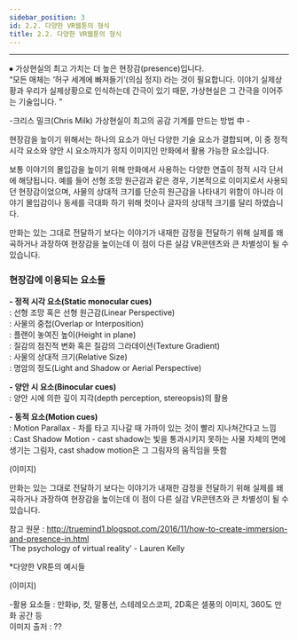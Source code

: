 ```yaml
---
sidebar_position: 3
id: 2.2. 다양한 VR웹툰의 형식
title: 2.2. 다양한 VR웹툰의 형식
---
```


<hr/>

⦁	가상현실의 최고 가치는 더 높은 현장감(presence)입니다.  
“모든 매체는 ‘허구 세계에 빠져들기’(의심 정지) 라는 것이 필요합니다. 이야기 실제상황과 우리가 실제상황으로 인식하는데 간극이 있기 때문, 가상현실은 그 간극을 이어주는 기술입니다. ”   

-크리스 밀크(Chris Milk) 가상현실이 최고의 공감 기계를 만드는 방법 中 -

현장감을 높이기 위해서는 하나의 요소가 아닌 다양한 기술 요소가 결합되며, 이 중 정적 시각 요소와 양안 시 요소까지가 정지 이미지인 만화에서 활용 가능한 요소입니다.

보통 이야기의 몰입감을 높이기 위해 만화에서 사용하는 다양한 연출이 정적 시각 단서에 해당됩니다. 예를 들어 선형 조망 원근감과 같은 경우, 기본적으로 이미지로서 사용되던 현장감이었으며, 사물의 상대적 크기를 단순히 원근감을 나타내기 위함이 아니라 이야기 몰입감이나 동세를 극대화 하기 위해 컷이나 글자의 상대적 크기를 달리 하였습니다.

만화는 있는 그대로 전달하기 보다는 이야기가 내재한 감정을 전달하기 위해 실제를 왜곡하거나 과장하여 현장감을 높이는데 이 점이 다른 실감 VR콘텐츠와 큰 차별성이 될 수 있습니다.

### 현장감에 이용되는 요소들 ###

**- 정적 시각 요소(Static monocular cues)**  
: 선형 조망 혹은 선형 원근감(Linear Perspective)  
: 사물의 중첩(Overlap or Interposition)  
: 플랜이 놓여진 높이(Height in plane)  
: 질감의 점진적 변화 혹은 질감의 그라데이션(Texture Gradient)  
: 사물의 상대적 크기(Relative Size)  
: 명암의 정도(Light and Shadow or Aerial Perspective)

**- 양안 시 요소(Binocular cues)**  
: 양안 시에 의한 깊이 지각(depth perception, stereopsis)의 활용

**- 동적 요소(Motion cues)**  
: Motion Parallax - 차를 타고 지나갈 때 가까이 있는 것이 빨리 지나쳐간다고 느낌  
: Cast Shadow Motion - cast shadow는 빛을 통과시키지 못하는 사물 자체의 면에 생기는 그림자, cast shadow motion은 그 그림자의 움직임을 뜻함

(이미지)

만화는 있는 그대로 전달하기 보다는 이야기가 내재한 감정을 전달하기 위해 실제를 왜곡하거나 과장하여 현장감을 높이는데 이 점이 다른 실감 VR콘텐츠와 큰 차별성이 될 수 있습니다.

참고 원문 : http://truemind1.blogspot.com/2016/11/how-to-create-immersion-and-presence-in.html  
'The psychology of virtual reality’ - Lauren Kelly

*다양한 VR툰의 예시들

(이미지)  

-활용 요소들 : 만화ip, 컷, 말풍선, 스테레오스코피, 2D혹은 셀풍의 이미지, 360도 만화 공간 등  
이미지 출저 : ??

